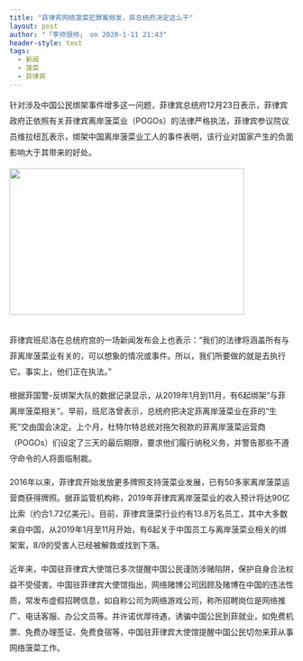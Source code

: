 ```yaml
---
title: "菲律宾网络菠菜犯罪案频发，菲总统府决定这么干"
layout: post
author: "「李帅很帅」 on 2020-1-11 21:43"
header-style: text
tags:
  - 新闻
  - 菠菜
  - 菲律宾
---
```


<head></head>
<body>
 <p style="line-height:28px;text-indent:nullem;text-align:left"><font style="color:rgb(34, 34, 34)">针对涉及中国公民绑架事件增多这一问题，菲律宾总统府12月23日表示，菲律宾政府正依照有关菲律宾离岸菠菜业（POGOs）的法律严格执法，菲律宾参议院议员维拉纽瓦表示，绑架中国离岸菠菜业工人的事件表明，该行业对国家产生的负面影响大于其带来的好处。　　　</font></p>
 <font style="color:rgb(34, 34, 34)"><font style="font-size:16px"><img width="416" height="260" src="http://p1.pstatp.com/large/pgc-image/4c30fd66ffae48fe86c74815657c18a4"><br> </font></font>
 <br> 
 <p style="line-height:28px;text-indent:nullem;text-align:left"><font style="color:rgb(34, 34, 34)">菲律宾班尼洛在总统府宫的一场新闻发布会上也表示：“我们的法律将涵盖所有与菲离岸菠菜业有关的，可以想象的情况或事件。所以，我们所要做的就是去执行它。事实上，他们正在执法。”</font></p>
 <p style="line-height:28px;text-indent:nullem;text-align:left"><font style="color:rgb(34, 34, 34)">根据菲国警-反绑架大队的数据记录显示，从2019年1月到11月，有6起绑架“与菲离岸菠菜相关”。早前，班尼洛曾表示，总统府把决定菲离岸菠菜业在菲的“生死”交由国会决定。上个月，杜特尔特总统对拖欠税款的菲离岸菠菜运营商（POGOs）们设定了三天的最后期限，要求他们履行纳税义务，并警告那些不遵守命令的人将面临制裁。　</font></p>
 <p style="line-height:28px;text-indent:nullem;text-align:left"><font style="color:rgb(34, 34, 34)">2016年以来，菲律宾开始发放更多牌照支持菠菜业发展，已有50多家离岸菠菜运营商获得牌照。据菲监管机构称，2019年菲律宾离岸菠菜业的收入预计将达90亿比索（约合1.72亿美元）。目前，菲律宾菠菜行业约有13.8万名员工，其中大多数来自中国，从2019年1月至11月开始，有6起关于中国员工与离岸菠菜业相关的绑架案，8/9的受害人已经被解救或找到下落。</font></p>
 <p style="line-height:28px;text-indent:nullem;text-align:left"><font style="color:rgb(34, 34, 34)">近年来，中国驻菲律宾大使馆已多次提醒中国公民谨防涉赌陷阱，保护自身合法权益不受侵害。中国驻菲律宾大使馆指出，网络赌博公司因顾及赌博在中国的违法性质，常发布虚假招聘信息，如自称公司为网络游戏公司，称所招聘岗位是网络推广、电话客服、办公文员等。并许诺优厚待遇，诱骗中国公民到菲就业，如免费机票、免费办理签证、免费食宿等，中国驻菲律宾大使馆提醒中国公民切勿来菲从事网络菠菜工作。</font></p>
 <br> 
 <br>
</body>



